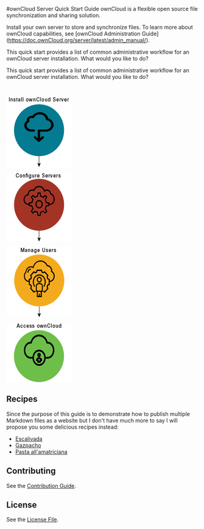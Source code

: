 #ownCloud Server Quick Start Guide
ownCloud is a flexible open source file synchronization  and sharing solution. 

Install your own server to store and synchronize files. To learn more about ownCloud capabilities, see [ownCloud Administration Guide] (https://doc.ownCloud.org/server/latest/admin_manual/).

This quick start provides a list of common administrative workflow for an ownCloud server installation. What would you like to do?


This quick start provides a list of common administrative workflow for an ownCloud server installation. What would you like to do?

<br>

[![Install ownCloud Server](./images/install.png)](./docs/install.md)

[![Configure ownCloud Servers](./images/configure.png)](./docs/servers.md)

[![Add User Accounts](./images/user.png)](user.md)

[![Access ownCloud Servers](./images/login.png)](access.md)


## Recipes

Since the purpose of this guide is to demonstrate how to publish multiple Markdown files as a website but I don't have much more to say I will propose you some delicious recipes instead:

* [Escalivada](./recipes/Escalivada.md)
* [Gazpacho](./recipes/Gazpacho.md)
* [Pasta all'amatriciana](./recipes/Pasta_all_amatriciana.md)

## Contributing

See the [Contribution Guide](./CONTRIBUTING.md).

## License

See the [License File](./LICENSE.md).
